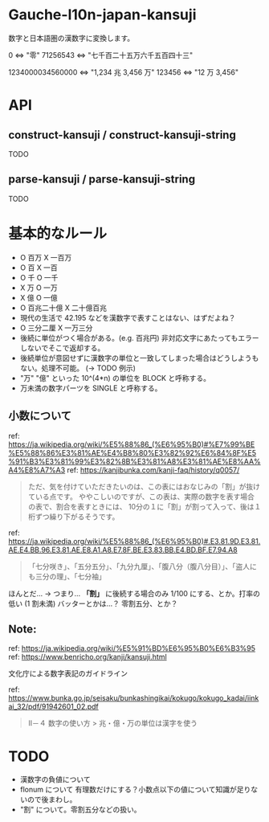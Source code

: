 # Gauche-l10n-japan-kansuji

数字と日本語圏の漢数字に変換します。

0 <=> "零"
71256543 <=> "七千百二十五万六千五百四十三"

1234000034560000 <=> "1,234 兆 3,456 万"
123456 <=> "12 万 3,456"

# API

## construct-kansuji / construct-kansuji-string

TODO

## parse-kansuji / parse-kansuji-string

TODO

# 基本的なルール

- O 百万 X 一百万
- O 百   X 一百
- O 千 O 一千
- X 万 O 一万
- X 億 O 一億
- O 百兆二十億 X 二十億百兆
- 現代の生活で 42.195 などを漢数字で表すことはない、はずだよね？
- O 三分二厘 X 一万三分
- 後続に単位がつく場合がある。(e.g. 百兆円) 非対応文字にあたってもエラーしないでそこで返却する。
- 後続単位が意図せずに漢数字の単位と一致してしまった場合はどうしようもない。処理不可能。 (-> TODO 例示)
- "万" "億" といった 10^(4*n) の単位を BLOCK と呼称する。
- 万未満の数字パーツを SINGLE と呼称する。

## 小数について

ref: https://ja.wikipedia.org/wiki/%E5%88%86_(%E6%95%B0)#%E7%99%BE%E5%88%86%E3%81%AE%E4%B8%80%E3%82%92%E6%84%8F%E5%91%B3%E3%81%99%E3%82%8B%E3%81%A8%E3%81%AE%E8%AA%A4%E8%A7%A3
ref: https://kanjibunka.com/kanji-faq/history/q0057/

> ただ、気を付けていただきたいのは、この表にはおなじみの「割」が抜けている点です。
> ややこしいのですが、この表は、実際の数字を表す場合の表で、割合を表すときには、
> 10分の１に「割」が割って入って、後は１桁ずつ繰り下がるそうです。

ref: https://ja.wikipedia.org/wiki/%E5%88%86_(%E6%95%B0)#.E3.81.9D.E3.81.AE.E4.BB.96.E3.81.AE.E8.A1.A8.E7.8F.BE.E3.83.BB.E4.BD.BF.E7.94.A8

> 「七分咲き」、「五分五分」、「九分九厘」、「腹八分（腹八分目）」、「盗人にも三分の理」、「七分袖」

ほんとだ…
-> つまり… **「割」** に後続する場合のみ 1/100 にする、とか。打率の低い (1 割未満) バッターとかは…？ 零割五分、とか？

## Note:

ref: https://ja.wikipedia.org/wiki/%E5%91%BD%E6%95%B0%E6%B3%95
ref: https://www.benricho.org/kanji/kansuji.html

文化庁による数字表記のガイドライン

ref: https://www.bunka.go.jp/seisaku/bunkashingikai/kokugo/kokugo_kadai/iinkai_32/pdf/91942601_02.pdf

> Ⅱ－４ 数字の使い方 > 兆・億・万の単位は漢字を使う

# TODO

- 漢数字の負値について
- flonum について 有理数だけにする？小数点以下の値について知識が足りないので後まわし。
- "割" について。零割五分などの扱い。



